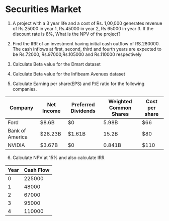 # Securities Market

1. A project with a 3 year life and a cost of Rs. 1,00,000 generates revenue of
Rs.25000 in year 1, Rs.45000 in year 2, Rs 65000 in year 3. If the discount rate
is 8%, What is the NPV of the project?

2. Find the IRR of an investment having initial cash outflow of RS.280000. The cash
inflows at first, second, third and fourth years are expected to be Rs.72000,
Rs.97000,Rs.105000 and Rs.110000 respectively

3. Calculate Beta value for the Dmart dataset

4. Calculate Beta value for the Infibeam Avenues dataset

5. Calculate Earning per share(EPS) and P/E ratio for the following companies.

| Company | Net Income | Preferred Dividends | Weighted Common Shares | Cost per share |
| ------------- | ------------- | ------------- | ------------- | ------------- |
| Ford | $8.6B | $0 | 5.98B | $66 |
| Bank of America | $28.23B | $1.61B | 15.2B | $80 |
| NVIDIA | $3.67B | $0 | 0.841B | $110 |
 
6. Calculate NPV at 15% and also calculate IRR

| Year | Cash Flow |
| ------------- | ------------- |
| 0 | 225000 |
| 1 | 48000 |
| 2 | 67000 |
| 3 | 95000 | 
| 4 | 110000 |
